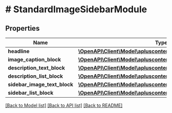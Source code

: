 # # StandardImageSidebarModule

## Properties

Name | Type | Description | Notes
------------ | ------------- | ------------- | -------------
**headline** | [**\OpenAPI\Client\Model\apluscontent\TextComponent**](TextComponent.md) |  | [optional]
**image_caption_block** | [**\OpenAPI\Client\Model\apluscontent\StandardImageCaptionBlock**](StandardImageCaptionBlock.md) |  | [optional]
**description_text_block** | [**\OpenAPI\Client\Model\apluscontent\StandardTextBlock**](StandardTextBlock.md) |  | [optional]
**description_list_block** | [**\OpenAPI\Client\Model\apluscontent\StandardTextListBlock**](StandardTextListBlock.md) |  | [optional]
**sidebar_image_text_block** | [**\OpenAPI\Client\Model\apluscontent\StandardImageTextBlock**](StandardImageTextBlock.md) |  | [optional]
**sidebar_list_block** | [**\OpenAPI\Client\Model\apluscontent\StandardTextListBlock**](StandardTextListBlock.md) |  | [optional]

[[Back to Model list]](../../README.md#models) [[Back to API list]](../../README.md#endpoints) [[Back to README]](../../README.md)
